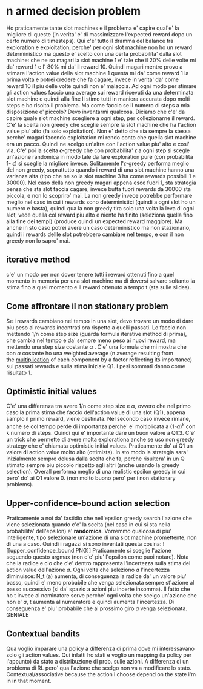 # n armed decision problem
Ho praticamente tante slot machines e il problema e' capire qual'e' la migliore di queste  (in verita' e' di massimizzare l'expected reward dopo un certo numero di timesteps).
Qui c'e' tutto il dramma del balance tra exploration e exploitation, perche' per ogni slot machine non ho un reward deterministico ma questo e' scelto con una certa probabilita' dalla slot machine: che ne so magari la slot machine 1 e' tale che il 20% delle  volte mi da' reward 1 e l' 80% mi da' il reward 10.
Quindi magari mentre provo a stimare l'action value della slot machine 1 questa mi da' come reward 1 la prima volta e potrei credere che fa cagare, invece in verita' da' come reward 10 il piu delle volte quindi non e' malaccia.
Ad ogni modo per stimare gli action values faccio una average sui reward ricevuti da una determinata slot machine e quindi alla fine li stimo tutti in maniera accurata dopo molti steps e ho risolto il problema.
Ma come faccio se il numero di steps a mia disposizione e' piccolo?
Devo inventarmi qualcosa.
Diciamo che c'e' da capire quale slot machine scegliere a ogni step, per collezionarne il reward.
C'e' la scelta non greedy che sceglie sempre la slot machine che ha l'action value piu' alto (fa solo exploitation).  Non e' detto che sia sempre la stessa perche' magari facendo exploitation mi rendo conto che quella slot machine era un pacco. Quindi ne scelgo un'altra con l'action value piu' alto e cosi' via.
C'e' poi la scelta $\epsilon$-greedy che con probabilita' $\epsilon$ a ogni step si scegle un'azione randomica in modo tale da fare exploration pure (con probabilita 1- $\epsilon$) si sceglie la migliore invece.
Solitamente l'$\epsilon$-greedy  performa meglio del non greedy, soprattutto quando i reward di una slot machine hanno una varianza alta (tipo che ne so la slot machine 3 ha come rewards possibili 1 e 30000). Nel caso della non greedy magari appena esce fuori 1, sta strategia pensa che sta slot faccia cagare, invece butta fuori rewards da 30000 sta piccola, e non lo scopriro' mai. 
La non greedy invece potrebbe performare meglio nel caso in cui i rewards sono deterministici (quindi a ogni slot ho un numero e basta), quindi qua la non greedy tira solo una volta la leva di ogni slot, vede quella col reward piu alto e niente ha finito (seleziona quella fino alla fine dei tempi) (produce quindi un expected reward maggiore). Ma anche in sto caso potrei avere un caso deterministico ma non stazionario, quindi i rewards dellle slot potrebbero cambiare nel tempo, e con il non greedy non lo sapro' mai.

## iterative method
c'e' un modo per non dover tenere tutti i reward ottenuti fino a quel momento in memoria  per una slot machine ma di doversi salvare soltanto la stima fino a quel momento e il reward ottenuto a tempo t (sta sulle slides).

## Come affrontare il non stationary problem
Se i rewards cambiano nel tempo in una slot, devo trovare un modo di dare piu peso ai rewards incontrati ora rispetto a quelli passati.
Lo faccio non mettendo 1/n come step size (guarda formula iterative method di prima), che cambia nel tempo e da' sempre meno peso ai nuovi reward, ma mettendo una step size costante $\alpha$ .
C'e' una formula che mi mostra che con $\alpha$  costante ho una weighted average (n average resulting from the [multiplication](https://www.google.it/search?sxsrf=APwXEddbS_arJ3H5FbROH4t3Ggbtv224eg:1682684559251&q=multiplication&si=AMnBZoGo5JO1-RMo7Hmdi0jk7E03rYJk3srYZrtPE7Kei-IyZVK_7TRqIgs2GpBsKqIzlMfRSq_1s3BYEAQAJKa4Qqc5e6P7_JC3jEnLSTMnYzt1lFwUEi4%3D&expnd=1) of each component by a factor reflecting its importance) sui passati rewards e sulla stima iniziale Q1. I pesi sommati danno come risultato 1.

## Optimistic initial values
C'e' una differenza tra avere 1/n come step size e $\alpha$, ovvero che nel primo caso la prima stima che faccio dell'action value di una slot (Q1), appena samplo il primo reward, viene cestinata.
Nel secondo caso invece rimane, anche se col tempo perde di importanza perche' e' moltiplicata a (1-$\alpha$)<sup>k</sup> con k numero di steps.
Quindi qui e' importante dare un buon valore a Q1:3.
C'e' un trick che permette di avere molta explorationa anche se uso non greedy strategy che e' chiamata optimistic initial values. Praticamente do' ai Q1 un valore di action value molto alto (ottimista). In sto modo la strategia sara' inizialmente sempre delusa dalla scelta che fa, perche risultera' in un Q stimato sempre piu piccolo rispetto agli altri (anche usando la greedy selection). Overall performa meglio di una realistic epsilon greedy in cui pero' do' ai Q1 valore 0. (non molto buono pero' per i non stationary problems).

## Upper-confidence-bound action selection
Praticamente a noi da' fastidio che nell'epsilon greedy search l'azione che viene selezionata quando c'e' la scelta (nel caso in cui si sta nella probabilita' dell'epsilon) e' **randomica**. Vorremmo qualcosa di piu' intelligente, tipo selezionare un'azione di una slot machine promettente, non di una a caso.
Quindi i ragazzi si sono inventati questa cosina:
![[upper_confidence_bound.PNG]]
Praticamente si sceglie l'azione seguendo questo argmax (non c'e' piu' l'epsilon come puoi notare). Nota che la radice e cio che c'e' dentro rappresenta l'incertezza sulla stima del action value dell'azione _a_. 
Ogni volta che seleziono _a_ l'incertezza diminuisce: N_t (a) aumenta, di conseguenza la radice da' un valore piu' basso, quindi e' meno probabile che venga selezionata sempre st'azione al passo successivo (si da' spazio a azioni piu incerte insomma). Il fatto che ho t invece al nominatore serve perche' ogni volta che scelgo un'azione che non e' _a_, t aumenta al numeratore e quindi aumenta l'incertezza. Di conseguenza e' piu' probabile che al prossimo giro _a_ venga selezionata.
GENIALE

## Contextual bandits
Qua voglio imparare una policy a differenza di prima dove mi interessavano solo gli action values. Qui infatti ho stati e voglio un mapping (la policy per l'appunto) da stato a distribuzione di prob. sulle azioni. A differenza di un problema di RL pero' qua l'azione che scelgo non va a modificare lo stato.
Contextual/associative because the action i choose depend on the state i'm in in that moment.